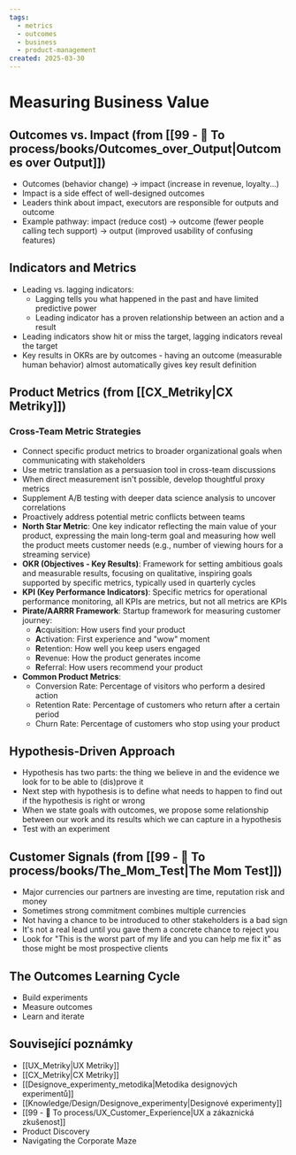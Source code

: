 ```yaml
---
tags:
  - metrics
  - outcomes
  - business
  - product-management
created: 2025-03-30
---
```

# Measuring Business Value

## Outcomes vs. Impact (from [[99 - 📄 To process/books/Outcomes_over_Output|Outcomes over Output]])
- Outcomes (behavior change) → impact (increase in revenue, loyalty...)
- Impact is a side effect of well-designed outcomes
- Leaders think about impact, executors are responsible for outputs and outcome
- Example pathway: impact (reduce cost) → outcome (fewer people calling tech support) → output (improved usability of confusing features)

## Indicators and Metrics
- Leading vs. lagging indicators:
  - Lagging tells you what happened in the past and have limited predictive power
  - Leading indicator has a proven relationship between an action and a result
- Leading indicators show hit or miss the target, lagging indicators reveal the target
- Key results in OKRs are by outcomes - having an outcome (measurable human behavior) almost automatically gives key result definition

## Product Metrics (from [[CX_Metriky|CX Metriky]])

### Cross-Team Metric Strategies
- Connect specific product metrics to broader organizational goals when communicating with stakeholders
- Use metric translation as a persuasion tool in cross-team discussions
- When direct measurement isn't possible, develop thoughtful proxy metrics
- Supplement A/B testing with deeper data science analysis to uncover correlations
- Proactively address potential metric conflicts between teams
- **North Star Metric**: One key indicator reflecting the main value of your product, expressing the main long-term goal and measuring how well the product meets customer needs (e.g., number of viewing hours for a streaming service)
- **OKR (Objectives - Key Results)**: Framework for setting ambitious goals and measurable results, focusing on qualitative, inspiring goals supported by specific metrics, typically used in quarterly cycles
- **KPI (Key Performance Indicators)**: Specific metrics for operational performance monitoring, all KPIs are metrics, but not all metrics are KPIs
- **Pirate/AARRR Framework**: Startup framework for measuring customer journey:
  - **A**cquisition: How users find your product
  - **A**ctivation: First experience and "wow" moment
  - **R**etention: How well you keep users engaged
  - **R**evenue: How the product generates income
  - **R**eferral: How users recommend your product
- **Common Product Metrics**:
  - Conversion Rate: Percentage of visitors who perform a desired action
  - Retention Rate: Percentage of customers who return after a certain period
  - Churn Rate: Percentage of customers who stop using your product

## Hypothesis-Driven Approach
- Hypothesis has two parts: the thing we believe in and the evidence we look for to be able to (dis)prove it
- Next step with hypothesis is to define what needs to happen to find out if the hypothesis is right or wrong
- When we state goals with outcomes, we propose some relationship between our work and its results which we can capture in a hypothesis
- Test with an experiment

## Customer Signals (from [[99 - 📄 To process/books/The_Mom_Test|The Mom Test]])
- Major currencies our partners are investing are time, reputation risk and money
- Sometimes strong commitment combines multiple currencies
- Not having a chance to be introduced to other stakeholders is a bad sign
- It's not a real lead until you gave them a concrete chance to reject you
- Look for "This is the worst part of my life and you can help me fix it" as those might be most prospective clients

## The Outcomes Learning Cycle
- Build experiments
- Measure outcomes
- Learn and iterate

## Související poznámky
- [[UX_Metriky|UX Metriky]]
- [[CX_Metriky|CX Metriky]]
- [[Designove_experimenty_metodika|Metodika designových experimentů]]
- [[Knowledge/Design/Designove_experimenty|Designové experimenty]]
- [[99 - 📄 To process/UX_Customer_Experience|UX a zákaznická zkušenost]]
- Product Discovery
- Navigating the Corporate Maze